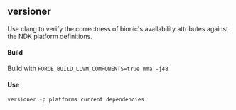 ## versioner
Use clang to verify the correctness of bionic's availability attributes against the NDK platform definitions.

#### Build
Build with `FORCE_BUILD_LLVM_COMPONENTS=true mma -j48`

#### Use
`versioner -p platforms current dependencies`
